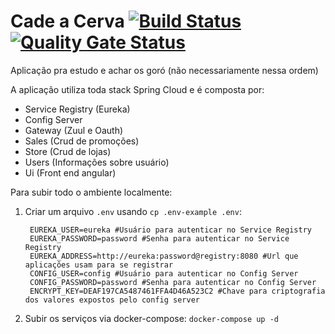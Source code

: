 # Cade a Cerva [![Build Status](https://travis-ci.org/marcoasp/cade-a-cerva.svg?branch=master)](https://travis-ci.org/marcoasp/cade-a-cerva) [![Quality Gate Status](https://sonarcloud.io/api/project_badges/measure?project=marcoasp_cade-a-cerva&metric=alert_status)](https://sonarcloud.io/dashboard?id=marcoasp_cade-a-cerva)

Aplicação pra estudo e achar os goró (não necessariamente nessa ordem)

A aplicação  utiliza toda stack Spring Cloud e é composta por:

- Service Registry (Eureka)
- Config Server
- Gateway (Zuul e Oauth)
- Sales (Crud de promoções)
- Store (Crud de lojas)
- Users (Informações sobre usuário)
- Ui (Front end angular)

Para subir todo o ambiente localmente:

1. Criar um arquivo `.env` usando `cp .env-example .env`: 
    
   ```
    EUREKA_USER=eureka #Usuário para autenticar no Service Registry 
    EUREKA_PASSWORD=password #Senha para autenticar no Service Registry
    EUREKA_ADDRESS=http://eureka:password@registry:8080 #Url que aplicações usam para se registrar
    CONFIG_USER=config #Usuário para autenticar no Config Server
    CONFIG_PASSWORD=password #Senha para autenticar no Config Server
    ENCRYPT_KEY=DEAF197CA5487461FFA4D46A523C2 #Chave para criptografia dos valores expostos pelo config server
   ```
   
2. Subir os serviços via docker-compose: `docker-compose up -d`